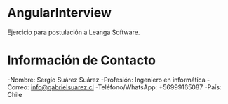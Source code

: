 # AngularInterview

Ejercicio para postulación a Leanga Software.

# Información de Contacto

-Nombre: Sergio Suárez Suárez
-Profesión: Ingeniero en informática
-Correo: info@gabrielsuarez.cl
-Teléfono/WhatsApp: +56999165087
-País: Chile